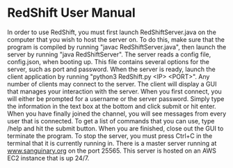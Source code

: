 # RedShift User Manual

In order to use RedShift, you must first launch RedShiftServer.java on the computer that you wish to host the server on. To do this, make sure that the program is compiled by running "javac RedShiftServer.java", then launch the server by running "java RedShiftServer". The server reads a config file, config.json, when booting up. This file contains several options for the server, such as port and password. When the server is ready, launch the client application by running "python3 RedShift.py \<IP\> \<PORT\>". Any number of clients may connect to the server. The client will display a GUI that manages your interaction with the server. When you first connect, you will either be prompted for a username or the server password. Simply type the information in the text box at the bottom and click submit or hit enter. When you have finally joined the channel, you will see messages from every user that is connected. To get a list of commands that you can use, type /help and hit the submit button. When you are finished, close out the GUI to terminate the program. To stop the server, you must press Ctrl+C in the terminal that it is currently running in. There is a master server running at www.sanguinary.org on the port 25565. This server is hosted on an AWS EC2 instance that is up 24/7.